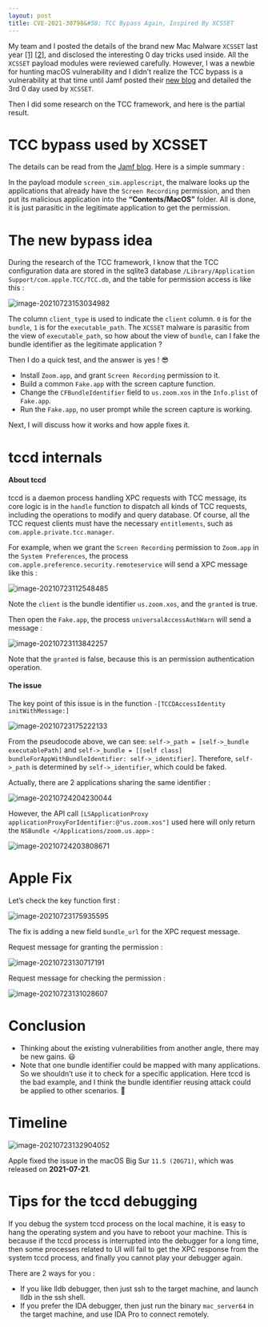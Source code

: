 ```yaml
---
layout: post
title: CVE-2021-30798&#58; TCC Bypass Again, Inspired By XCSSET
---
```


My team and I posted the details of the brand new Mac Malware `XCSSET` last year [[1]](https://www.trendmicro.com/en_us/research/20/h/xcsset-mac-malware--infects-xcode-projects--uses-0-days.html) [[2]](https://www.trendmicro.com/en_us/research/20/i/xcsset-update-browser-debug-modes-inactive-ransomware.html), and disclosed the interesting 0 day tricks used inside. All the `XCSSET` payload modules were reviewed carefully. However, I was a newbie for hunting macOS vulnerability and I didn’t realize the TCC bypass is a vulnerability at that time until Jamf posted their [new blog](https://www.jamf.com/blog/zero-day-tcc-bypass-discovered-in-xcsset-malware/) and detailed the 3rd 0 day used by `XCSSET`.

Then I did some research on the TCC framework, and here is the partial result.

# TCC bypass used by XCSSET

The details can be read from the [Jamf blog](https://www.jamf.com/blog/zero-day-tcc-bypass-discovered-in-xcsset-malware/). Here is a simple summary :

In the payload module `screen_sim.applescript`, the malware looks up the applications that already have the `Screen Recording` permission, and then put its malicious application into the  __“Contents/MacOS”__ folder. All is done, it is just parasitic in the legitimate application to get the permission.

# The new bypass idea

During the research of the TCC framework, I know that the TCC configuration data are stored in the sqlite3 database `/Library/Application Support/com.apple.TCC/TCC.db`, and the table for permission access is like this :

![image-20210723153034982](../res/2021-7-24-CVE-2021-30798-TCC-Bypass-Again-Inspired-By-XCSSET/image-20210723153034982.png)

The column `client_type` is used to indicate the `client` column. `0` is for the `bundle`, `1` is for the `executable_path`. The `XCSSET` malware is parasitic from the view of `executable_path`, so how about the view of `bundle`, can I fake the bundle identifier as the legitimate application ?

Then I do a quick test, and the answer is yes ! 😎

- Install `Zoom.app`, and grant `Screen Recording` permission to it.
- Build a common `Fake.app` with the screen capture function.
- Change the `CFBundleIdentifier` field to `us.zoom.xos` in the `Info.plist` of `Fake.app`.
- Run the `Fake.app`, no user prompt while the screen capture is working.

Next, I will discuss how it works and how apple fixes it.

# tccd internals

#### About tccd

tccd is a daemon process handling XPC requests with TCC message, its core logic is in the `handle` function to dispatch all kinds of TCC requests, including the operations to modify and query database. Of course, all the TCC request clients must have the necessary `entitlements`, such as `com.apple.private.tcc.manager`.

For example, when we grant the `Screen Recording` permission to `Zoom.app` in the `System Preferences`, the process `com.apple.preference.security.remoteservice` will send a XPC message like this :

![image-20210723112548485](../res/2021-7-24-CVE-2021-30798-TCC-Bypass-Again-Inspired-By-XCSSET/image-20210723112548485.png)

Note the `client` is the bundle identifier `us.zoom.xos`, and the `granted` is true.

Then open the `Fake.app`, the process `universalAccessAuthWarn` will send a message :

![image-20210723113842257](../res/2021-7-24-CVE-2021-30798-TCC-Bypass-Again-Inspired-By-XCSSET/image-20210723113842257.png)

Note that the `granted` is false, because this is an permission authentication operation.

#### The issue

The key point of this issue is in the function `-[TCCDAccessIdentity initWithMessage:]`

![image-20210723175222133](../res/2021-7-24-CVE-2021-30798-TCC-Bypass-Again-Inspired-By-XCSSET/image-20210723175222133.png)

From the pseudocode above, we can see: `self->_path = [self->_bundle executablePath]` and `self->_bundle = [[self class] bundleForAppWithBundleIdentifier: self->_identifier]`. Therefore, `self->_path` is determined by `self->_identifier`, which could be faked.

Actually, there are 2 applications sharing the same identifier :

![image-20210724204230044](../res/2021-7-24-CVE-2021-30798-TCC-Bypass-Again-Inspired-By-XCSSET/image-20210724204230044.png)

However, the API call `[LSApplicationProxy applicationProxyForIdentifier:@"us.zoom.xos"]`  used here will only return the `NSBundle </Applications/zoom.us.app>` :

![image-20210724203808671](../res/2021-7-24-CVE-2021-30798-TCC-Bypass-Again-Inspired-By-XCSSET/image-20210724203808671.png)



# Apple Fix

Let’s check the key function first :

![image-20210723175935595](../res/2021-7-24-CVE-2021-30798-TCC-Bypass-Again-Inspired-By-XCSSET/image-20210723175935595.png)

The fix is adding a new field `bundle_url` for the XPC request message. 

Request message for granting the permission :

![image-20210723130717191](../res/2021-7-24-CVE-2021-30798-TCC-Bypass-Again-Inspired-By-XCSSET/image-20210723130717191.png)

Request message for checking the permission :

![image-20210723131028607](../res/2021-7-24-CVE-2021-30798-TCC-Bypass-Again-Inspired-By-XCSSET/image-20210723131028607.png)

# Conclusion

- Thinking about the existing vulnerabilities from another angle, there may be new gains. 😃
- Note that one bundle identifier could be mapped with many applications. So we shouldn’t use it to check for a specific application. Here tccd is the bad example, and I think the bundle identifier reusing attack could be applied to other scenarios. 🤔

# Timeline

![image-20210723132904052](../res/2021-7-24-CVE-2021-30798-TCC-Bypass-Again-Inspired-By-XCSSET/image-20210723132904052.png)

Apple fixed the issue in the macOS Big Sur `11.5 (20G71)`, which was released on __2021-07-21__.

# Tips for the tccd debugging

If you debug the system tccd process on the local machine, it is easy to hang the operating system and you have to reboot your machine. This is because if the tccd process is interrupted into the debugger for a long time, then some processes related to UI will fail to get the XPC response from the system tccd process, and finally you cannot play your debugger again.

There are 2 ways for you :

- If you like lldb debugger, then just ssh to the target machine, and launch lldb in the ssh shell.
- If you prefer the IDA debugger, then just run the binary `mac_server64` in the target machine, and use IDA Pro to connect remotely.